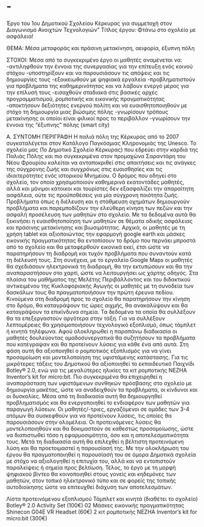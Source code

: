 # -
Έργο του 1ου Δημοτικού Σχολείου Κέρκυρας για συμμετοχή στον Διαγωνισμό  Ανοιχτών Τεχνολογιών”
Τίτλος έργου: Φτάνω στο σχολείο με ασφάλεια!

ΘΕΜΑ: Μέσα μεταφοράς και πράσινη μετακίνηση, αειφορία, έξυπνη πόλη

ΣΤΟΧΟΙ:  Μέσα από το συγκεκριμένο έργο οι μαθητές αναμένεται να:
-αντιληφθούν την έννοια της συνεργασίας για την επίτευξη ενός κοινού στόχου
-υποστηρίξουν και να παρουσιάσουν τις απόψεις και τις δημιουργίες τους
-εξοικειωθούν με ψηφιακά εργαλεία
-προβληματιστούν για προβλήματα της καθημερινότητας και να λάβουν ενεργό μέρος για την επίλυσή τους
-εισαχθούν σταδιακά στις βασικές αρχές προγραμματισμού, ρομποτικής και εικονικής πραγματικότητας
-αποκτήσουν δεξιότητες ενεργού πολίτη και να ευαισθητοποιηθούν με στόχο τη δημιουργία μιας βιώσιμης πόλης
-γνωρίσουν τρόπους μετακίνησης οι οποίοι είναι φιλικοί προς το περιβάλλον
-γνωρίσουν την έννοια της “έξυπνης” πόλης (smart city)

Α. ΣΥΝΤΟΜΗ ΠΕΡΙΓΡΑΦΗ 
	Η παλιά πόλη της Κέρκυρας από το 2007 συγκαταλέγεται στον Κατάλογο Παγκόσμιας Κληρονομιάς της Unesco. Το σχολείο μας (1ο Δημοτικό Σχολείο Κέρκυρας) που εδρεύει στην καρδιά της Παλιάς Πόλης και πιο συγκεκριμένα στον προμαχώνα Σαραντάρη του Νέου Φρουρίου καλείται να ανταποκριθεί στις απαιτήσεις και τις ανάγκες της σύγχρονης ζωής και συγχρόνως στις ευαισθησίες και τις ιδιαιτερότητες ενός ιστορικού Μνημείου. Ο δρόμος που οδηγεί στο σχολείο, τον οποίο χρησιμοποιούν καθημερινά εκατοντάδες μαθητές, αλλά και μόνιμοι κάτοικοι και τουρίστες δεν εξασφαλίζει την απαραίτητη ασφάλεια, ούτε τις προϋποθέσεις για μία σύγχρονη ποιότητα  ζωής. Προβλήματα όπως η διέλευση και η στάθμευση οχημάτων δημιουργούν προβλήματα και παρεμποδίζουν την ελεύθερη κίνηση των πεζών και την ασφαλή προσέλευση των μαθητών στο σχολείο. 
Με τα δεδομένα αυτά θα ξεκινήσει η ευαισθητοποίηση των μαθητών σε θέματα οδικής ασφάλειας και πράσινης μετακίνησης και βιωσιμότητας. Αρχικά, οι μαθητές με τη χρήση tablet και αξιοποιώντας την εφαρμογή google earth και μάσκες εικονικής πραγματικότητας θα εντοπίσουν το δρόμο που περνάει μπροστά από το σχολείο και θα μεταφερθούν εικονικά εκεί, έτσι ώστε να παρατηρήσουν τη διαδρομή και τυχόν προβλήματα που συναντούν κατά τη διέλευσή τους. Στη συνέχεια, με το εργαλείο Google Maps οι μαθητές θα σχεδιάσουν ηλεκτρονικά τη διαδρομή, θα την εκτυπώσουν και θα την αναπαραστήσουν στο χαρτί, ώστε να λειτουργήσει ως χάρτης οδηγός. Στα πλαίσια του μαθήματος της Μελέτης Περιβάλλοντος και του διδακτικού αντικειμένου της Κυκλοφοριακής Αγωγής οι μαθητές με τη συνοδεία των δασκάλων τους θα πραγματοποιήσουν την πρώτη έρευνα πεδίου. Κινούμενα στη διαδρομή προς το σχολείο θα παρατηρήσουν την κίνηση στο δρόμο, θα καταγράψουν τις ώρες αιχμής, θα ανακαλύψουν και θα καταγράψουν τα επικίνδυνα σημεία. Τα δεδομένα τα οποία θα συλλέξουν θα τα επεξεργαστούν αργότερα στην τάξη. Για να συλλέξουν λεπτομέρειες θα χρησιμοποιήσουν τεχνολογικό εξοπλισμό, όπως τάμπλετ ή κινητά τηλέφωνα.
Αφού ολοκληρωθεί η παραπάνω διαδικασία οι μαθητές δουλεύοντας ομαδοσυνεργατικά θα συζητήσουν τα προβλήματα που κατέγραψαν και θα προτείνουν λύσεις για κάθε ένα από αυτά. Στη φάση αυτή θα αξιοποιηθεί ο ρομποτικός εξοπλισμός για να γίνει προσομοίωση και μοντελοποίηση της υφιστάμενης κατάστασης. Για τις μικρότερες τάξεις του Δημοτικού θα αξιοποιηθεί το εκπαιδευτικό Παιχνίδι Botley® 2.0, ενώ για τις μεγαλύτερες ηλικίες τα κιτ ρομποτικής NEZHA Inventor’s kit for micro:bit.  Πιο συγκεκριμένα θα επιχειρηθεί η αναπαράσταση των υφιστάμενων συνθηκών πρόσβασης στο σχολείο με δημιουργία μακέτας, ώστε να αναδειχθούν τα προβλήματα, οι κίνδυνοι και οι δυσκολίες. Μέσα από τη διαδικασία αυτή θα δημιουργηθεί προβληματισμός και θα ενεργοποιηθεί το ενδιαφέρον των μαθητών για παραγωγή λύσεων. Οι μαθητές/-τριες, εργαζόμενοι σε ομάδες των 3-4 ατόμων θα συσκεφθούν για να προτείνουν λύσεις, τις οποίες θα παρουσιάσουν στην ολομέλεια. Οι προτεινόμενες λύσεις θα μοντελοποιηθούν και θα δοκιμαστούν σε καθεστώς προσομοίωσης, ώστε να διαπιστωθεί τόσο η εφαρμοσιμότητα, όσο και η αποτελεσματικότητα τους. Μετά τη διαδικασία αυτή θα επιλεχθεί η βέλτιστη προτεινόμενη λύση και θα προετοιμαστεί η παρουσίασή της.
	Με την ολοκλήρωση του έργου θα πραγματοποιηθεί η παρουσίασή του σε όμορα Δημοτικά σχολεία με στόχο να αξιολογηθεί η επιτυχία του, αλλά και να εντοπιστούν παραλείψεις ή σημεία προς βελτίωση. Τέλος, το έργο με τη μορφή ψηφιακού βίντεο θα κοινοποιηθεί στους γονείς και κηδεμόνες των μαθητών, στον τοπικό ηλεκτρονικό τύπο και σε φορείς της τοπικής αυτοδιοίκησης ώστε να επιτευχθεί διάχυση των αποτελεσμάτων.
	

Λίστα προτεινόμενου εξοπλισμού 
Τάμπλετ και κινητά (διαθέτει το σχολείο)
Botley® 2.0 Activity Set (100€)
02 Μάσκες εικονικής πραγματικότητας Shinecon G04E VR Headset (60€)
2 κιτ ρομποτικής NEZHA Inventor’s kit for micro:bit (300€)
